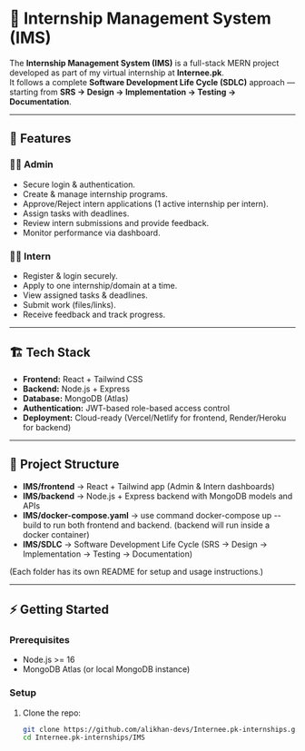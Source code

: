 # 📌 Internship Management System (IMS)

The **Internship Management System (IMS)** is a full-stack MERN project developed as part of my virtual internship at **Internee.pk**.  
It follows a complete **Software Development Life Cycle (SDLC)** approach — starting from **SRS → Design → Implementation → Testing → Documentation**.

---

## 🚀 Features

### 👨‍💼 Admin
- Secure login & authentication.  
- Create & manage internship programs.  
- Approve/Reject intern applications (1 active internship per intern).  
- Assign tasks with deadlines.  
- Review intern submissions and provide feedback.  
- Monitor performance via dashboard.  

### 👨‍🎓 Intern
- Register & login securely.  
- Apply to one internship/domain at a time.  
- View assigned tasks & deadlines.  
- Submit work (files/links).  
- Receive feedback and track progress.  

---

## 🏗️ Tech Stack
- **Frontend:** React + Tailwind CSS  
- **Backend:** Node.js + Express  
- **Database:** MongoDB (Atlas)  
- **Authentication:** JWT-based role-based access control  
- **Deployment:** Cloud-ready (Vercel/Netlify for frontend, Render/Heroku for backend)  

---

## 📂 Project Structure
- **IMS/frontend** → React + Tailwind app (Admin & Intern dashboards)  
- **IMS/backend** → Node.js + Express backend with MongoDB models and APIs 
- **IMS/docker-compose.yaml** → use command docker-compose up --build to run both frontend and backend. (backend will run inside a docker container)
- **IMS/SDLC** → Software Development Life Cycle (SRS → Design → Implementation → Testing → Documentation) 

(Each folder has its own README for setup and usage instructions.)  

---

## ⚡ Getting Started

### Prerequisites
- Node.js >= 16  
- MongoDB Atlas (or local MongoDB instance)  

### Setup
1. Clone the repo:
   ```bash
   git clone https://github.com/alikhan-devs/Internee.pk-internships.git
   cd Internee.pk-internships/IMS
